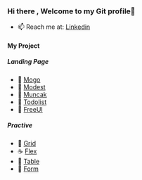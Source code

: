 ### Hi there , Welcome to my Git profile👋
- 📫 Reach me at: [Linkedin](https://www.linkedin.com/in/maitrongphu/)
#### My Project 
##### Landing Page
- :doughnut: [Mogo](https://mogo-landing-page.vercel.app)
- :ice_cream: [Modest](https://mtp0881.github.io/modest-website/)
- :shaved_ice: [Muncak](https://mtp0881.github.io/muncak-website/)
- :tangerine: [Todolist](https://mtp0881-todo-list.surge.sh/)
- :peach: [FreeUI](https://mtp0881.github.io/free-ui/)
##### Practive
- :sushi: [Grid](https://mtp0881.github.io/grid-practive)
- :coffee: [Flex](https://mtp0881.github.io/flexbox-practive)
- :bento: [Table](https://mtp0881.github.io/table-practive)
- :cherries: [Form](https://mtp0881.github.io/form-practive)
